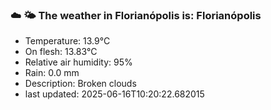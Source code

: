 ### ☁️ 🌤️  The weather in Florianópolis is: Florianópolis

- Temperature: 13.9°C
- On flesh: 13.83°C
- Relative air humidity: 95%
- Rain: 0.0 mm
- Description: Broken clouds
- last updated: 2025-06-16T10:20:22.682015
